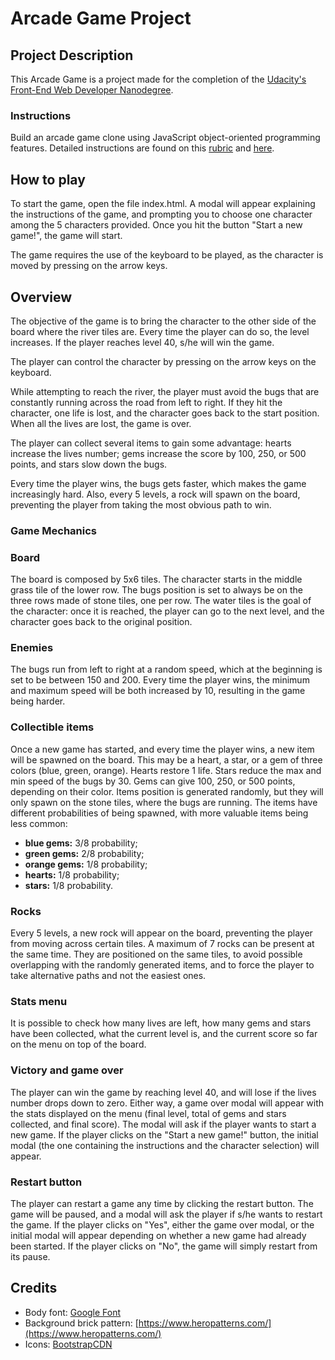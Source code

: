 # Arcade Game Project

## Project Description

This Arcade Game is a project made for the completion of the [Udacity's Front-End Web Developer Nanodegree](https://www.udacity.com/course/front-end-web-developer-nanodegree--nd001?v=fe1).

### Instructions

Build an arcade game clone using JavaScript object-oriented programming features. Detailed instructions are found on this [rubric](https://review.udacity.com/#!/projects/2696458597/rubric) and [here](https://docs.google.com/document/d/1v01aScPjSWCCWQLIpFqvg3-vXLH2e8_SZQKC8jNO0Dc/pub?embedded=true).

## How to play

To start the game, open the file index.html. A modal will appear explaining the instructions of the game, and prompting you to choose one character among the 5 characters provided. Once you hit the button "Start a new game!", the game will start.

The game requires the use of the keyboard to be played, as the character is moved by pressing on the arrow keys.

## Overview

The objective of the game is to bring the character to the other side of the board where the river tiles are. Every time the player can do so, the level increases. If the player reaches level 40, s/he will win the game.

The player can control the character by pressing on the arrow keys on the keyboard.

While attempting to reach the river, the player must avoid the bugs that are constantly running across the road from left to right. If they hit the character, one life is lost, and the character goes back to the start position. When all the lives are lost, the game is over.

The player can collect several items to gain some advantage: hearts increase the lives number; gems increase the score by 100, 250, or 500 points, and stars slow down the bugs.

Every time the player wins, the bugs gets faster, which makes the game increasingly hard. Also, every 5 levels, a rock will spawn on the board, preventing the player from taking the most obvious path to win.

### Game Mechanics

### Board
The board is composed by 5x6 tiles. The character starts in the middle grass tile of the lower row.
The bugs position is set to always be on the three rows made of stone tiles, one per row.
The water tiles is the goal of the character: once it is reached, the player can go to the next level, and the character goes back to the original position.

### Enemies
The bugs run from left to right at a random speed, which at the beginning is set to be between 150 and 200. Every time the player wins, the minimum and maximum speed will be both increased by 10, resulting in the game being harder.

### Collectible items
Once a new game has started, and every time the player wins, a new item will be spawned on the board. This may be a heart, a star, or a gem of three colors (blue, green, orange). Hearts restore 1 life. Stars reduce the max and min speed of the bugs by 30. Gems can give 100, 250, or 500 points, depending on their color.
Items position is generated randomly, but they will only spawn on the stone tiles, where the bugs are running.
The items have different probabilities of being spawned, with more valuable items being less common:
- **blue gems:** 3/8 probability;
- **green gems:** 2/8 probability;
- **orange gems:** 1/8 probability;
- **hearts:** 1/8 probability;
- **stars:** 1/8 probability.

### Rocks
Every 5 levels, a new rock will appear on the board, preventing the player from moving across certain tiles. A maximum of 7 rocks can be present at the same time. They are positioned on the same tiles, to avoid possible overlapping with the randomly generated items, and to force the player to take alternative paths and not the easiest ones.

### Stats menu
It is possible to check how many lives are left, how many gems and stars have been collected, what the current level is, and the current score so far on the menu on top of the board.

### Victory and game over
The player can win the game by reaching level 40, and will lose if the lives number drops down to zero. Either way, a game over modal will appear with the stats displayed on the menu (final level, total of gems and stars collected, and final score). The modal will ask if the player wants to start a new game. If the player clicks on the "Start a new game!" button, the initial modal (the one containing the instructions and the character selection) will appear.

### Restart button
The player can restart a game any time by clicking the restart button. The game will be paused, and a modal will ask the player if s/he wants to restart the game. If the player clicks on "Yes", either the game over modal, or the initial modal  will appear depending on whether a new game had already been started. If the player clicks on "No", the game will simply restart from its pause.

## Credits

- Body font: [Google Font](https://fonts.google.com/)
- Background brick pattern: [https://www.heropatterns.com/](https://www.heropatterns.com/)
- Icons: [BootstrapCDN](https://www.bootstrapcdn.com/)
